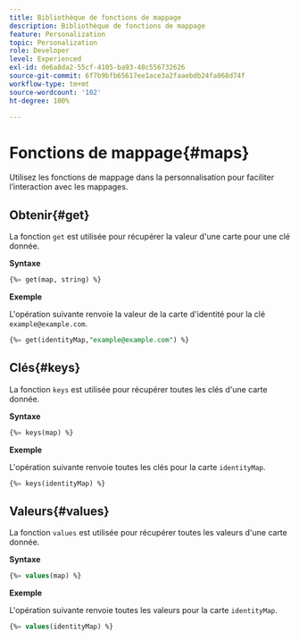 ```yaml
---
title: Bibliothèque de fonctions de mappage
description: Bibliothèque de fonctions de mappage
feature: Personalization
topic: Personalization
role: Developer
level: Experienced
exl-id: de6a8da2-55cf-4105-ba93-40c556732626
source-git-commit: 6f7b9bfb65617ee1ace3a2faaebdb24fa068d74f
workflow-type: tm+mt
source-wordcount: '102'
ht-degree: 100%

---
```


# Fonctions de mappage{#maps}

Utilisez les fonctions de mappage dans la personnalisation pour faciliter l’interaction avec les mappages.

## Obtenir{#get}

La fonction `get` est utilisée pour récupérer la valeur d&#39;une carte pour une clé donnée.

**Syntaxe**

```sql
{%= get(map, string) %}
```

**Exemple**

L&#39;opération suivante renvoie la valeur de la carte d&#39;identité pour la clé `example@example.com`.

```sql
{%= get(identityMap,"example@example.com") %}
```

## Clés{#keys}

La fonction `keys` est utilisée pour récupérer toutes les clés d&#39;une carte donnée.

**Syntaxe**

```sql
{%= keys(map) %}
```

**Exemple**

L&#39;opération suivante renvoie toutes les clés pour la carte `identityMap`.

```sql
{%= keys(identityMap) %}
```

## Valeurs{#values}

La fonction `values` est utilisée pour récupérer toutes les valeurs d&#39;une carte donnée.

**Syntaxe**

```sql
{%= values(map) %}
```

**Exemple**

L&#39;opération suivante renvoie toutes les valeurs pour la carte `identityMap`.

```sql
{%= values(identityMap) %}
```
